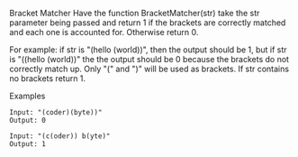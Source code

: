 Bracket Matcher
Have the function BracketMatcher(str) take the str parameter being passed and 
return 1 if the brackets are correctly matched and each one is accounted for. Otherwise return 0. 

For example: if str is "(hello (world))", then the output should be 1, 
but if str is "((hello (world))" the the output should be 0 
because the brackets do not correctly match up. 
Only "(" and ")" will be used as brackets. 
If str contains no brackets return 1.

Examples
```
Input: "(coder)(byte))"
Output: 0
```
```
Input: "(c(oder)) b(yte)"
Output: 1
```